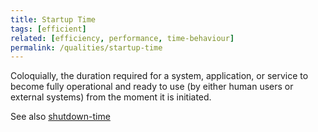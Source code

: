 ```yaml
---
title: Startup Time
tags: [efficient]
related: [efficiency, performance, time-behaviour]  
permalink: /qualities/startup-time
---
```



Coloquially, the duration required for a system, application, or service to become fully operational and ready to use (by either human users or external systems) from the moment it is initiated.


See also [shutdown-time](/qualities/shutdown-time)